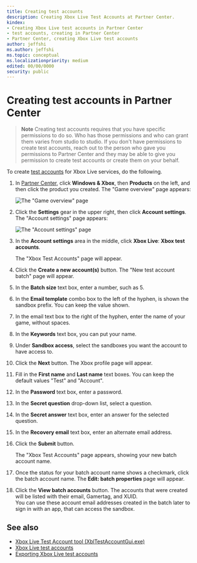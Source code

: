 ```yaml
---
title: Creating test accounts
description: Creating Xbox Live Test Accounts at Partner Center.
kindex:
- Creating Xbox Live test accounts in Partner Center
- test accounts, creating in Partner Center
- Partner Center, creating Xbox Live test accounts
author: jeffshi
ms.author: jeffshi
ms.topic: conceptual
ms.localizationpriority: medium
edited: 00/00/0000
security: public
---
```


# Creating test accounts in Partner Center

>**Note** Creating test accounts requires that you have specific permissions to do so. Who has those permissions and who can grant them varies from studio to studio. If you don't have permissions to create test accounts, reach out to the person who gave you permissions to Partner Center and they may be able to give you permission to create test accounts or create them on your behalf.



To create [test accounts](live-test-accounts.md) for Xbox Live services, do the following.

1. In [Partner Center](https://partner.microsoft.com/dashboard/), click **Windows &amp; Xbox**, then **Products** on the left, and then click the product you created. The "Game overview" page appears:

   ![The "Game overview" page](../../../../../resources/gamecore/secure/images/en-us/live/config/pc_game_overview_pg.png)

2. Click the **Settings** gear in the upper right, then click **Account settings**. The "Account settings" page appears:

   ![The "Account settings" page](../../../../../resources/gamecore/secure/images/en-us/live/config/pc_account_settings_pg.png)

3. In the **Account settings** area in the middle, click **Xbox Live**: **Xbox test accounts**.

   The "Xbox Test Accounts" page will appear.  

4. Click the **Create a new account(s)** button. The "New test account batch" page will appear.

5. In the **Batch size** text box, enter a number, such as 5.

6. In the **Email template** combo box to the left of the hyphen, is shown the sandbox prefix.
   You can keep the value shown.

7. In the email text box to the right of the hyphen, enter the name of your game, without spaces.

8. In the **Keywords** text box, you can put your name.

9. Under **Sandbox access**, select the sandboxes you want the account to have access to.

10. Click the **Next** button.  The Xbox profile page will appear.

11. Fill in the **First name** and **Last name** text boxes.
   You can keep the default values "Test" and "Account".

12. In the **Password** text box, enter a password.

13. In the **Secret question** drop-down list, select a question.

14. In the **Secret answer** text box, enter an answer for the selected question.

15. In the **Recovery email** text box, enter an alternate email address.

16. Click the **Submit** button.

    The "Xbox Test Accounts" page appears, showing your new batch account name.

17. Once the status for your batch account name shows a checkmark, click the batch account name.  The **Edit: batch properties** page will appear.

18. Click the **View batch accounts** button. The accounts that were created will be listed with their email, Gamertag, and XUID.  
    You can use these account email addresses created in the batch later to sign in with an app, that can access the sandbox.

## See also

* [Xbox Live Test Account tool (XblTestAccountGui.exe)](../tools/live-xbox-live-account-tool.md)  
* [Xbox Live test accounts](live-test-accounts.md)  
* [Exporting Xbox Live test accounts](live-exporting-test-accounts.md)  